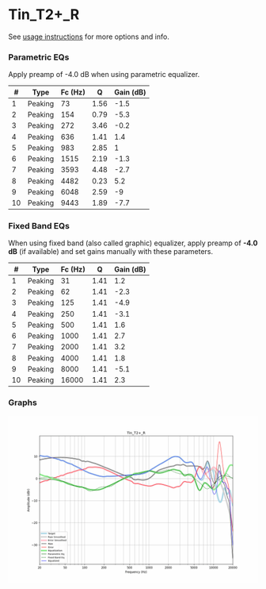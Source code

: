 # Tin_T2+_R
See [usage instructions](https://github.com/jaakkopasanen/AutoEq#usage) for more options and info.

### Parametric EQs
Apply preamp of -4.0 dB when using parametric equalizer.

|   # | Type    |   Fc (Hz) |    Q |   Gain (dB) |
|-----|---------|-----------|------|-------------|
|   1 | Peaking |        73 | 1.56 |        -1.5 |
|   2 | Peaking |       154 | 0.79 |        -5.3 |
|   3 | Peaking |       272 | 3.46 |        -0.2 |
|   4 | Peaking |       636 | 1.41 |         1.4 |
|   5 | Peaking |       983 | 2.85 |         1   |
|   6 | Peaking |      1515 | 2.19 |        -1.3 |
|   7 | Peaking |      3593 | 4.48 |        -2.7 |
|   8 | Peaking |      4482 | 0.23 |         5.2 |
|   9 | Peaking |      6048 | 2.59 |        -9   |
|  10 | Peaking |      9443 | 1.89 |        -7.7 |

### Fixed Band EQs
When using fixed band (also called graphic) equalizer, apply preamp of **-4.0 dB** (if available) and set gains manually with these parameters.

|   # | Type    |   Fc (Hz) |    Q |   Gain (dB) |
|-----|---------|-----------|------|-------------|
|   1 | Peaking |        31 | 1.41 |         1.2 |
|   2 | Peaking |        62 | 1.41 |        -2.3 |
|   3 | Peaking |       125 | 1.41 |        -4.9 |
|   4 | Peaking |       250 | 1.41 |        -3.1 |
|   5 | Peaking |       500 | 1.41 |         1.6 |
|   6 | Peaking |      1000 | 1.41 |         2.7 |
|   7 | Peaking |      2000 | 1.41 |         3.2 |
|   8 | Peaking |      4000 | 1.41 |         1.8 |
|   9 | Peaking |      8000 | 1.41 |        -5.1 |
|  10 | Peaking |     16000 | 1.41 |         2.3 |

### Graphs
![](./Tin_T2+_R.png)
